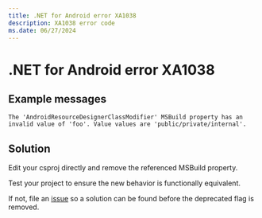 ```yaml
---
title: .NET for Android error XA1038
description: XA1038 error code
ms.date: 06/27/2024
---
```

# .NET for Android error XA1038

## Example messages

```
The 'AndroidResourceDesignerClassModifier' MSBuild property has an invalid value of 'foo'. Value values are 'public/private/internal'.
```

## Solution

Edit your csproj directly and remove the referenced MSBuild property.

Test your project to ensure the new behavior is functionally equivalent.

If not, file an [issue](https://github.com/xamarin/xamarin-android/issues) so a 
solution can be found before the deprecated flag is removed.
